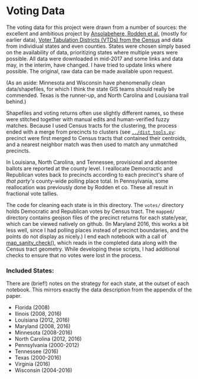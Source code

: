 # Voting Data

The voting data for this project were drawn from a number of sources:
  the excellent and ambitious project by [Ansolabehere, Rodden et al.](https://dataverse.harvard.edu/dataset.xhtml?persistentId=hdl:1902.1/21919) (mostly for earlier data),
  [Voter Tabulation Districts (VTDs) from the Census](https://www2.census.gov/geo/tiger/TIGER2010/VTD/2010/)
    and data from individiual states and even counties.
States were chosen simply based on the availability of data, 
  prioritizing states where multiple years were possible.
All data were downloaded in mid-2017 and some links and data may, in the interim, have changed.
I have tried to update links where possible.
The original, raw data can be made available upon request.

(As an aside: Minnesota and Wisconsin have phenomenally clean data/shapefiles,
  for which I think the state GIS teams should really be commended.
 Texas is the runner-up, and North Carolina and Louisiana trail behind.)
  
Shapefiles and voting returns often use slightly different names,
  so these were stitched together with manual edits and human-verified fuzzy matches.
Because I used Census tracts for the clustering,
  the process ended with a merge from precincts to clusters (see [`../dist_tools.py`](https://github.com/JamesSaxon/district_analysis/blob/master/dist_tools.py#L100):
  precinct were first merged to Census tracts that contained their centroids,
  and a nearest neighbor match was then used to match any unmatched precincts.
  
In Louisiana, North Carolina, and Tennessee, provisional and absentee ballots
  are reported at the county level.
I reallocate Democractic and Republican votes back 
  to precincts according to each precinct's share of _that party's_
  county-wide polling place total.
In Pennsylvania, some reallocation was previously done by Rodden et co.
These all result in fractional vote tallies.

The code for cleaning each state is in this directory.
The `votes/` directory holds Democratic and Republican votes by Census tract.
The `mapped/` directory contains geojson files of the precinct returns
  for each state/year, which can be viewed natively on github.
(In Maryland 2016, this works a bit less well, since I had polling places 
  instead of precinct boundaries, and the points do not display as nicely.)
I end each notebook with a call of
  [map_sanity_check()](https://github.com/JamesSaxon/district_analysis/blob/master/dist_tools.py#L117]),
  which reads in the completed data along with the Census tract geometry.
While developing these scripts, I had additional checks to ensure that no votes were lost in the process.

### Included States:

There are (brief!) notes on the strategy for each state, at the outset of each notebook.
This mirrors exactly the data description from the appendix of the paper.
* Florida (2008)
* Ilinois (2008, 2016)
* Louisiana (2012, 2016)
* Maryland (2008, 2016)
* Minnesota (2008-2016)
* North Carolina (2012, 2016)
* Pennsylvania (2000-2012)
* Tennessee (2016)
* Texas (2000-2016)
* Virginia (2016)
* Wisconsin (2004-2016)
